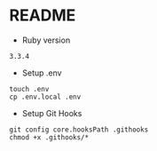 # README

* Ruby version
```
3.3.4
```

* Setup .env
```
touch .env
cp .env.local .env
```

* Setup Git Hooks
```console
git config core.hooksPath .githooks
chmod +x .githooks/*
```
